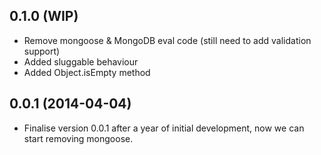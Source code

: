 ## 0.1.0 (WIP)

* Remove mongoose & MongoDB eval code (still need to add validation support)
* Added sluggable behaviour
* Added Object.isEmpty method

## 0.0.1 (2014-04-04)

* Finalise version 0.0.1 after a year of initial development,
  now we can start removing mongoose.